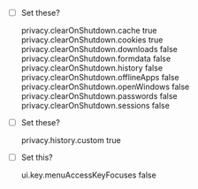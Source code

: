- [ ] Set these?

    privacy.clearOnShutdown.cache	true	
    privacy.clearOnShutdown.cookies	true	
    privacy.clearOnShutdown.downloads	false	
    privacy.clearOnShutdown.formdata	false	
    privacy.clearOnShutdown.history	false	
    privacy.clearOnShutdown.offlineApps	false	
    privacy.clearOnShutdown.openWindows	false	
    privacy.clearOnShutdown.passwords	false	
    privacy.clearOnShutdown.sessions	false	

- [ ] Set these?

    privacy.history.custom	true	

- [ ] Set this?

    ui.key.menuAccessKeyFocuses	false	
